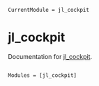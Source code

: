```@meta
CurrentModule = jl_cockpit
```

# jl_cockpit

Documentation for [jl_cockpit](https://github.com/Themightyfirefly/jl_cockpit.jl).

```@index
```

```@autodocs
Modules = [jl_cockpit]
```
